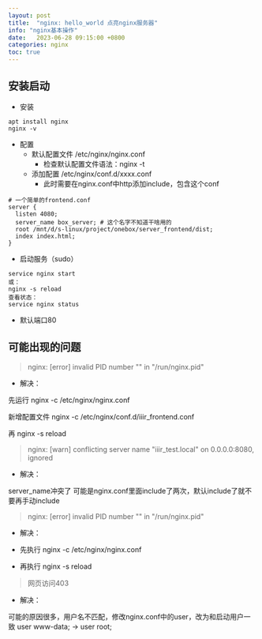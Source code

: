 ```yaml
---
layout: post
title:  "nginx: hello_world 点亮nginx服务器"
info: "nginx基本操作"
date:   2023-06-28 09:15:00 +0800
categories: nginx
toc: true
---
```


## 安装启动

- 安装
```
apt install nginx
nginx -v
```

- 配置
  - 默认配置文件 /etc/nginx/nginx.conf
    - 检查默认配置文件语法：nginx -t
  - 添加配置 /etc/nginx/conf.d/xxxx.conf
    - 此时需要在nginx.conf中http添加include，包含这个conf
```
# 一个简单的frontend.conf
server {
  listen 4080;
  server_name box_server; # 这个名字不知道干啥用的
  root /mnt/d/s-linux/project/onebox/server_frontend/dist;
  index index.html;
}
```

- 启动服务（sudo）
```
service nginx start
或：
nginx -s reload
查看状态：
service nginx status
```

- 默认端口80




## 可能出现的问题


> nginx: [error] invalid PID number "" in "/run/nginx.pid"

- 解决：

先运行
nginx -c /etc/nginx/nginx.conf

新增配置文件
nginx -c /etc/nginx/conf.d/iiir_frontend.conf 

再 nginx -s reload


> nginx: [warn] conflicting server name "iiir_test.local" on 0.0.0.0:8080, ignored

- 解决：

server_name冲突了
可能是nginx.conf里面include了两次，默认include了就不要再手动include


> nginx: [error] invalid PID number "" in "/run/nginx.pid"

- 解决：

- 先执行
nginx -c /etc/nginx/nginx.conf
- 再执行
nginx -s reload


> 网页访问403

- 解决：

可能的原因很多，用户名不匹配，修改nginx.conf中的user，改为和启动用户一致
user www-data; -> user root;